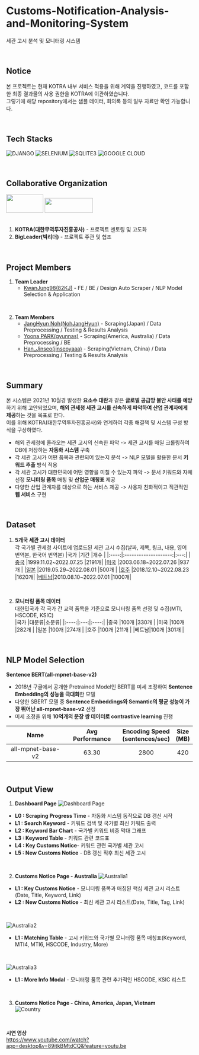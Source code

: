 # Customs-Notification-Analysis-and-Monitoring-System
세관 고시 분석 및 모니터링 시스템  

<br>

## Notice 
본 프로젝트는 현재 KOTRA 내부 서비스 적용을 위해 계약을 진행하였고, 코드를 포함한 최종 결과물의 사용 권한을 KOTRA에 이관하였습니다.   
그렇기에 해당 repository에서는 샘플 데이터, 회의록 등의 일부 자료만 확인 가능합니다.

<br>

## Tech Stacks
![DJANGO](https://img.shields.io/badge/Django-092E20?style=for-the-badge&logo=django&logoColor=green)
![SELENIUM](https://img.shields.io/badge/Selenium-43B02A?style=for-the-badge&logo=Selenium&logoColor=white)
![SQLITE3](https://camo.githubusercontent.com/352d24bbcae518863354f723e8edf6b10b2e1e4bf8a6a7c0b3f5777f3579d249/68747470733a2f2f696d672e736869656c64732e696f2f62616467652f73716c697465332d3030353939433f7374796c653d666f722d7468652d6261646765266c6f676f3d73716c697465266c6f676f436f6c6f723d7768697465)
![GOOGLE CLOUD](https://img.shields.io/badge/Google_Cloud-4285F4?style=for-the-badge&logo=google-cloud&logoColor=white)

<br>

## Collaborative Organization
<img src = "https://user-images.githubusercontent.com/45115733/210560053-353dd44e-1442-4d00-8b92-c62ef2f4e621.png" width = "100" height = "50"/> <img src = "https://user-images.githubusercontent.com/45115733/210559728-81d83fb3-f73c-4757-8d4f-8f5f382de852.PNG" width = "130" height = "40"/>   
<br>
1. **KOTRA(대한무역투자진흥공사)** - 프로젝트 멘토링 및 고도화
2. **BigLeader(빅리더)** - 프로젝트 주관 및 협조

<br>

## Project Members
1. **Team Leader**
   - [KwanJung98(82KJ)](https://github.com/82KJ/) - FE / BE / Design Auto Scraper / NLP Model Selection & Application   
<br>

2. **Team Members**
     - [JangHyun Noh(NohJangHyun)](https://github.com/NohJangHyun) - Scraping(Japan) / Data Preprocessing / Testing & Results Analysis
     - [Yoona PARK(gyunnas)](https://github.com/gyunnas) - Scraping(America, Australia) / Data Preprocessing / BE
     - [Han_Jinseo(jinseoyaaa)](https://github.com/jinseoyaaa) - Scraping(Vietnam, China) / Data Preprocessing / Testing & Results Analysis

<br>

## Summary
본 시스템은 2021년 10월경 발생한 **요소수 대란**과 같은 **글로벌 공급망 불안 사태를 예방**하기 위해 고안되었으며, **해외 관세청 세관 고시를 신속하게 파악하여 산업 관계자에게 제공**하는 것을 목표로 한다.  
이를 위해 KOTRA(대한무역투자진흥공사)와 연계하여 각종 해결책 및 시스템 구성 방식을 구상하였다.
- 해외 관세청에 올라오는 세관 고시의 신속한 파악 -> 세관 고시를 매일 크롤링하여 DB에 저장하는 **자동화 시스템** 구축
- 각 세관 고시가 어떤 품목과 관련되어 있는지 분석 -> NLP 모델을 활용한 문서 **키워드 추출** 방식 적용
- 각 세관 고시가 대한민국에 어떤 영향을 미칠 수 있는지 파악 -> 문서 키워드와 자체 선정 **모니터링 품목** 매칭 및 **산업군 매칭표** 제공
- 다양한 산업 관계자를 대상으로 하는 서비스 제공 -> 사용자 친화적이고 직관적인 **웹 서비스** 구현

<br>

## Dataset
1. **5개국 세관 고시 데이터**  
각 국가별 관세청 사이트에 업로드된 세관 고시 수집(날짜, 제목, 링크, 내용, 영어 번역본, 한국어 번역본)
    |국가  |기간                   |개수 |
    |:----:|:--------------------:|:---:|
    |[중국](http://www.customs.gov.cn/customs/302249/302266/index.html)  |1999.11.02~2022.07.25 |2191개|
    |[미국](https://www.cbp.gov/trade/rulings/bulletin-decisions)  |2003.06.18~2022.07.26 |937개 |
    |[일본](https://www.meti.go.jp/policy/external_economy/trade_control/wnlist.html)  |2019.05.29~2022.08.01 |500개 |
    |[호주](https://www.abf.gov.au/help-and-support/notices/australian-customs-notices)  |2018.12.10~2022.08.23 |1620개|
    |[베트남](https://www.customs.gov.vn/index.jsp?pageId=4&cid=30)|2010.08.10~2022.07.01 |1000개|

<br>

2. **모니터링 품목 데이터**  
대한민국과 각 국가 간 교역 품목을 기준으로 모니터링 품목 선정 및 수집(MTI, HSCODE, KSIC)  
    |국가  |대분류|소분류|
    |:----:|:---:|:----:|
    |중국  |100개 |330개 |
    |미국  |100개 |282개 |
    |일본  |100개 |274개 |
    |호주  |100개 |211개 |
    |베트남|100개 |301개 |

<br>

## NLP Model Selection
**Sentence BERT(all-mpnet-base-v2)**  
- 2018년 구글에서 공개한 Pretrained Model인 BERT를 미세 조정하여 **Sentence Embedding의 성능을 극대화**한 모델  
- 다양한 SBERT 모델 중 **Sentence Embeddings와 Semantic의 평균 성능이 가장 뛰어난 all-mpnet-base-v2** 선정  
- 미세 조정을 위해 **10억개의 문장 쌍 데이터로 contrastive learning** 진행    

|Name   |Avg Performance   |Encoding Speed<br>(sentences/sec)   |Size<br>(MB)   |
|:---:|:---:|:---:|:---:|
|all-mpnet-base-v2   |63.30   |2800   |420   |

<br>

## Output View
1. **Dashboard Page**
![Dashboard Page](https://user-images.githubusercontent.com/45115733/210954453-e899fc53-77d2-4722-afba-c5d7db93fbdb.png)  
- **L0 : Scraping Progress Time** - 자동화 시스템 동작으로 DB 갱신 시작
- **L1 : Search Keyword** - 키워드 검색 및 국가별 최신 키워드 출력
- **L2 : Keyword Bar Chart** - 국가별 키워드 비중 막대 그래프
- **L3 : Keyword Table** - 키워드 관련 코드표
- **L4 : Key Customs Notice**- 키워드 관련 국가별 세관 고시
- **L5 : New Customs Notice** - DB 갱신 직후 최신 세관 고시

<br>

2. **Customs Notice Page - Australia**
![Australia1](https://user-images.githubusercontent.com/45115733/210954941-bd4df17d-f5b2-498f-866d-067b81f4fc88.png)  
- **L1 : Key Customs Notice** - 모니터링 품목과 매칭된 핵심 세관 고시 리스트(Date, Title, Keyword, Link)
- **L2 : New Customs Notice** - 최신 세관 고시 리스트(Date, Title, Tag, Link) 

<br>

![Australia2](https://user-images.githubusercontent.com/45115733/210953210-c1ac3041-1215-49b8-9f41-ae08b826df5b.png)   
- **L1 : Matching Table** - 고시 키워드와 국가별 모니터링 품목 매칭표(Keyword, MTI4, MTI6, HSCODE, Industry, More)   

<br>

![Australia3](https://user-images.githubusercontent.com/45115733/210953904-c4baca29-b7ba-4cfa-aa7e-3662821945d9.png)    
- **L1 : More Info Modal** - 모니터링 품목 관련 추가적인 HSCODE, KSIC 리스트  

<br>

3. **Customs Notice Page - China, America, Japan, Vietnam**   
![Country](https://user-images.githubusercontent.com/45115733/210955184-bc5e8ac8-36cd-468b-a43d-7b720b7c8d05.png)    

<br>

**시연 영상**   
<https://www.youtube.com/watch?app=desktop&v=89itkBMtdCQ&feature=youtu.be>